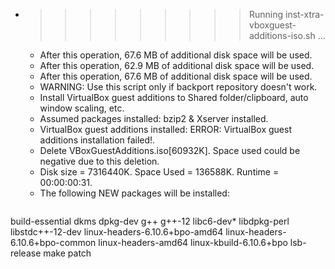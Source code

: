 * >>>>>>>>> Running inst-xtra-vboxguest-additions-iso.sh ...
  * After this operation, 67.6 MB of additional disk space will be used.
  * After this operation, 62.9 MB of additional disk space will be used.
  * After this operation, 67.6 MB of additional disk space will be used.
  * WARNING: Use this script only if backport repository doesn't work.
  * Install VirtualBox guest additions to Shared folder/clipboard, auto window scaling, etc.
  * Assumed packages installed: bzip2 & Xserver installed.
  * VirtualBox guest additions installed: ERROR: VirtualBox guest additions installation failed!.
  * Delete VBoxGuestAdditions.iso[60932K]. Space used could be negative due to this deletion.
  * Disk size = 7316440K. Space Used = 136588K. Runtime = 00:00:00:31.
  * The following NEW packages will be installed:
  ```bash
build-essential dkms dpkg-dev g++ g++-12
libc6-dev* libdpkg-perl libstdc++-12-dev linux-headers-6.10.6+bpo-amd64 linux-headers-6.10.6+bpo-common
linux-headers-amd64 linux-kbuild-6.10.6+bpo lsb-release make patch
  ```
